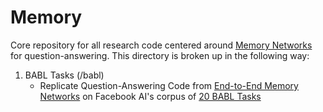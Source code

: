 # Memory

Core repository for all research code centered around [Memory Networks](http://arxiv.org/pdf/1410.3916v11.pdf)
for question-answering. This directory is broken up in the following way:

1. BABL Tasks (/babl)
    - Replicate Question-Answering Code from [End-to-End Memory Networks](http://arxiv.org/pdf/1503.08895v5.pdf)
      on Facebook AI's corpus of [20 BABL Tasks](https://research.facebook.com/researchers/1543934539189348)